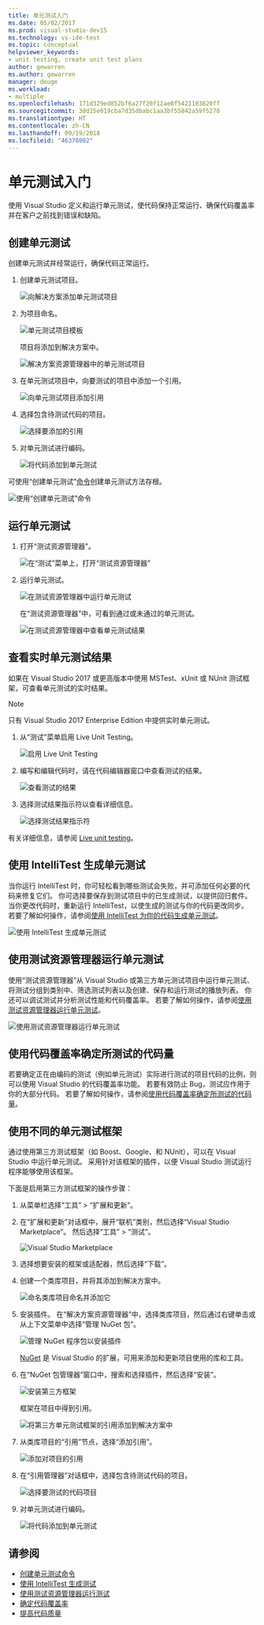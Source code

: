 ```yaml
---
title: 单元测试入门
ms.date: 05/02/2017
ms.prod: visual-studio-dev15
ms.technology: vs-ide-test
ms.topic: conceptual
helpviewer_keywords:
- unit testing, create unit test plans
author: gewarren
ms.author: gewarren
manager: douge
ms.workload:
- multiple
ms.openlocfilehash: 171d329ed852bf6a27f20f12ae0f5421103820ff
ms.sourcegitcommit: 3dd15e019cba7d35dbabc1aa3bf55842a59f5278
ms.translationtype: HT
ms.contentlocale: zh-CN
ms.lasthandoff: 09/19/2018
ms.locfileid: "46370802"
---
```

# <a name="get-started-with-unit-testing"></a>单元测试入门

使用 Visual Studio 定义和运行单元测试，使代码保持正常运行、确保代码覆盖率并在客户之前找到错误和缺陷。

## <a name="create-unit-tests"></a>创建单元测试

创建单元测试并经常运行，确保代码正常运行。

1. 创建单元测试项目。

   ![向解决方案添加单元测试项目](media/createunittest1.png)

1. 为项目命名。

   ![单元测试项目模板](media/createunittest2.png)

   项目将添加到解决方案中。

   ![解决方案资源管理器中的单元测试项目](media/createunittest5.png)

1. 在单元测试项目中，向要测试的项目中添加一个引用。

   ![向单元测试项目添加引用](media/createunittest6.png)

1. 选择包含待测试代码的项目。

   ![选择要添加的引用](media/createunittest7.png)

1. 对单元测试进行编码。

   ![将代码添加到单元测试](media/createunittest8.png)

可使用“创建单元测试”[命令](create-unit-tests-menu.md)创建单元测试方法存根。

![使用“创建单元测试”命令](media/createunittestcommand2.png)

## <a name="run-unit-tests"></a>运行单元测试

1. 打开“测试资源管理器”。

   ![在“测试”菜单上，打开“测试资源管理器”](media/rununittest1.png)

1. 运行单元测试。

   ![在测试资源管理器中运行单元测试](media/rununittest2.png)

   在“测试资源管理器”中，可看到通过或未通过的单元测试。

   ![在测试资源管理器中查看单元测试结果](media/rununittest3.png)

## <a name="view-live-unit-test-results"></a>查看实时单元测试结果

如果在 Visual Studio 2017 或更高版本中使用 MSTest、xUnit 或 NUnit 测试框架，可查看单元测试的实时结果。

> [!NOTE]
> 只有 Visual Studio 2017 Enterprise Edition 中提供实时单元测试。

1. 从“测试”菜单启用 Live Unit Testing。

   ![启用 Live Unit Testing](media/live-test-results-start.png)

1. 编写和编辑代码时，请在代码编辑器窗口中查看测试的结果。

   ![查看测试的结果](media/live-test-results-ui.png)

1. 选择测试结果指示符以查看详细信息。

   ![选择测试结果指示符](media/live-test-results-details.png)

有关详细信息，请参阅 [Live unit testing](../test/live-unit-testing-intro.md)。

## <a name="generate-unit-tests-with-intellitest"></a>使用 IntelliTest 生成单元测试

当你运行 IntelliTest 时，你可轻松看到哪些测试会失败，并可添加任何必要的代码来修复它们。 你可选择要保存到测试项目中的已生成测试，以提供回归套件。 当你更改代码时，重新运行 IntelliTest，以使生成的测试与你的代码更改同步。 若要了解如何操作，请参阅[使用 IntelliTest 为你的代码生成单元测试](../test/generate-unit-tests-for-your-code-with-intellitest.md)。

![使用 IntelliTest 生成单元测试](media/intellitest.png)

## <a name="run-unit-tests-with-test-explorer"></a>使用测试资源管理器运行单元测试

使用“测试资源管理器”从 Visual Studio 或第三方单元测试项目中运行单元测试、将测试分组到类别中、筛选测试列表以及创建、保存和运行测试的播放列表。 你还可以调试测试并分析测试性能和代码覆盖率。 若要了解如何操作，请参阅[使用测试资源管理器运行单元测试](../test/run-unit-tests-with-test-explorer.md)。

![使用测试资源管理器运行单元测试](media/testexplorer.png)

## <a name="use-code-coverage-to-determine-how-much-code-is-being-tested"></a>使用代码覆盖率确定所测试的代码量

若要确定正在由编码的测试（例如单元测试）实际进行测试的项目代码的比例，则可以使用 Visual Studio 的代码覆盖率功能。 若要有效防止 Bug，测试应作用于你的大部分代码。 若要了解如何操作，请参阅[使用代码覆盖率确定所测试的代码量](../test/using-code-coverage-to-determine-how-much-code-is-being-tested.md)。

## <a name="use-a-different-unit-test-framework"></a>使用不同的单元测试框架

通过使用第三方测试框架（如 Boost、Google、和 NUnit），可以在 Visual Studio 中运行单元测试。 采用针对该框架的插件，以便 Visual Studio 测试运行程序能够使用该框架。

下面是启用第三方测试框架的操作步骤：

1. 从菜单栏选择“工具” > “扩展和更新”。

1. 在“扩展和更新”对话框中，展开“联机”类别，然后选择“Visual Studio Marketplace”。 然后选择“工具” > “测试”。

   ![Visual Studio Marketplace](media/extensions-and-updates-testing.png)

1. 选择想要安装的框架或适配器，然后选择“下载”。

1. 创建一个类库项目，并将其添加到解决方案中。

   ![命名类库项目命名并添加它](media/create3rdpartyunittest3.png)

1. 安装插件。 在“解决方案资源管理器”中，选择类库项目，然后通过右键单击或从上下文菜单中选择“管理 NuGet 包”。

   ![管理 NuGet 程序包以安装插件](media/create3rdpartyunittest3a.png)

   [NuGet](https://www.nuget.org/) 是 Visual Studio 的扩展，可用来添加和更新项目使用的库和工具。

1. 在“NuGet 包管理器”窗口中，搜索和选择插件，然后选择“安装”。

   ![安装第三方框架](media/create3rdpartyunittest4.png)

   框架在项目中得到引用。

   ![将第三方单元测试框架的引用添加到解决方案中](media/create3rdpartyunittest6.png)

1. 从类库项目的“引用”节点，选择“添加引用”。

   ![添加对项目的引用](media/createunittest6.png)

1. 在“引用管理器”对话框中，选择包含待测试代码的项目。

   ![选择要测试的代码项目](media/createunittest7.png)

1. 对单元测试进行编码。

   ![将代码添加到单元测试](media/create3rdpartyunittest7.png)

## <a name="see-also"></a>请参阅

* [创建单元测试命令](create-unit-tests-menu.md)
* [使用 IntelliTest 生成测试](generate-unit-tests-for-your-code-with-intellitest.md)
* [使用测试资源管理器运行测试](run-unit-tests-with-test-explorer.md)
* [确定代码覆盖率](using-code-coverage-to-determine-how-much-code-is-being-tested.md)
* [提高代码质量](improve-code-quality.md)